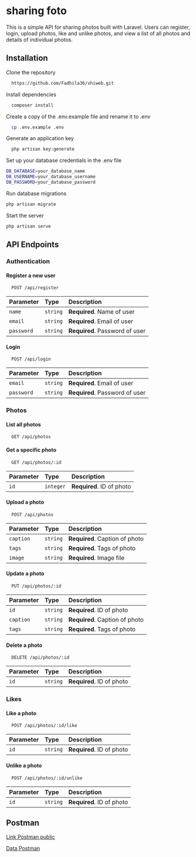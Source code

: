 
# sharing foto 

This is a simple API for sharing photos built with Laravel. Users can register, login, upload photos, like and unlike photos, and view a list of all photos and details of individual photos.


## Installation

Clone the repository

```bash
  https://github.com/Fadhila36/vhiweb.git
```

Install dependencies

```bash
  composer install
```
Create a copy of the .env.example file and rename it to .env

```bash
  cp .env.example .env
```
Generate an application key

```bash
  php artisan key:generate
``` 
Set up your database credentials in the .env file

```bash
DB_DATABASE=your_database_name
DB_USERNAME=your_database_username
DB_PASSWORD=your_database_password
``` 
Run database migrations

```bash
php artisan migrate
```
Start the server

```bash
php artisan serve
``` 
## API Endpoints

### Authentication
#### Register a new user
```http
  POST /api/register
```

| Parameter | Type     | Description                |
| :-------- | :------- | :------------------------- |
| `name` | `string` | **Required**. Name of user |
| `email` | `string` | **Required**. Email of user |
| `password` | `string` | **Required**. Password of user |

#### Login

```http
  POST /api/login
```

| Parameter | Type     | Description                       |
| :-------- | :------- | :-------------------------------- |
| `email`      | `string` | **Required**. Email of user|
| `password`      | `string` | **Required**. Password of user|

### Photos
#### List all photos
```http
  GET /api/photos
```
#### Get a specific photo
```http
  GET /api/photos/:id
```
| Parameter | Type     | Description                |
| :-------- | :------- | :------------------------- |
| `id` | `integer` | **Required**. ID of photo |


#### Upload a photo

```http
  POST /api/photos
```

| Parameter | Type     | Description                       |
| :-------- | :------- | :-------------------------------- |
| `caption`      | `string` | **Required**. Caption of photo|
| `tags`      | `string` | **Required**. Tags of photo|
| `image`      | `string` | **Required**. Image file|

#### Update a photo

```http
  PUT /api/photos/:id
```

| Parameter | Type     | Description                       |
| :-------- | :------- | :-------------------------------- |
| `id`      | `string` | **Required**. ID of photo|
| `caption`      | `string` | **Required**. Caption of photo|
| `tags`      | `string` | **Required**. Tags of photo|

#### Delete a photo

```http
  DELETE /api/photos/:id
```

| Parameter | Type     | Description                       |
| :-------- | :------- | :-------------------------------- |
| `id`      | `string` | **Required**. ID of photo|

### Likes
#### Like a photo
```http
  POST /api/photos/:id/like
```

| Parameter | Type     | Description                       |
| :-------- | :------- | :-------------------------------- |
| `id`      | `string` | **Required**. ID of photo|

#### Unlike a photo
```http
  POST /api/photos/:id/unlike
```

| Parameter | Type     | Description                       |
| :-------- | :------- | :-------------------------------- |
| `id`      | `string` | **Required**. ID of photo|


## Postman

[Link Postman public](https://elements.getpostman.com/redirect?entityId=6679946-9708248e-516c-418d-bb91-f24d74f27a6c&entityType=collection)

[Data Postman](https://github.com/Fadhila36/vhiweb/blob/master/data%20postman/Photo.postman_collection.json)

